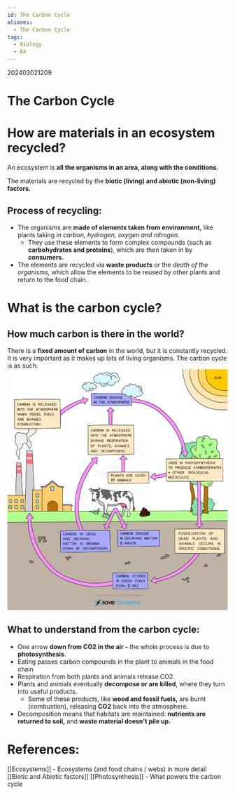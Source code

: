 ```yaml
---
id: The Carbon Cycle
aliases:
  - The Carbon Cycle
tags:
  - Biology
  - B4
---
```

202403021209

# The Carbon Cycle

# How are materials in an ecosystem recycled?

An ecosystem is **all the organisms in an area, along with the conditions.** 

The materials are recycled by the **biotic (living) and abiotic (non-living) factors.** 

## Process of recycling:

- The organisms are **made of elements taken from environment,** like plants taking in *carbon, hydrogen, oxygen and nitrogen.* 
    - They use these elements to form complex compounds (such as **carbohydrates and proteins**), which are then taken in by **consumers.** 
- The elements are recycled via **waste products** or the *death of the organisms,* which allow the elements to be reused by other plants and return to the food chain.

# What is the **carbon cycle?** 

## How much carbon is there in the world?

There is a **fixed amount of carbon** in the world, but it is constantly recycled. It is very important as it makes up lots of living organisms. The carbon cycle is as such:
![CarbonCycle.png|centre|450](Files/CarbonCycle.png)

## What to understand from the carbon cycle:

- One arrow **down from CO2 in the air -** the whole process is due to **photosynthesis**.
- Eating passes carbon compounds in the plant to animals in the food chain
- Respiration from both plants and animals release CO2.
- Plants and animals eventually **decompose or are killed**, where they turn into useful products.
    - Some of these products, like **wood and fossil fuels,** are burnt (combustion), releasing **CO2** back into the atmosphere.
- Decomposition means that habitats are maintained: **nutrients are returned to soil,** and **waste material doesn't pile up.** 
# References:

[[Ecosystems]] - Ecosystems (and food chains / webs) in more detail
[[Biotic and Abiotic factors]]
[[Photosynthesis]] - What powers the carbon cycle
